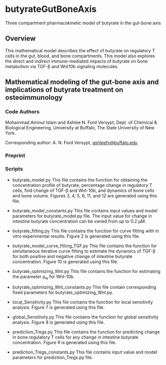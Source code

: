 # butyrateGutBoneAxis
Three compartment pharmacokinetic model of butyrate in the gut-bone axis

## Overview 
This mathematical model describes the effect of butyrate on regulatory T cells in the gut, blood, and bone compartments. This model also explores the direct and indirect immune-mediated impacts of butyrate on bone metabolism via TGF-β and Wnt10b signaling molecules.

## Mathematical modeling of the gut-bone axis and implications of butyrate treatment on osteoimmunology
### Code Authors
Mohammad Aminul Islam and Ashlee N. Ford Versypt, 
Dept. of Chemical & Biological Engineering,
University at Buffalo, The State University of New York.

Corresponding author: A. N. Ford Versypt, ashleefv@buffalo.edu

### Preprint

### Scripts

* butyrate_model.py
This file contains the function for obtaining the concentration profile of butyrate, percentage change in regulatory T cells, fold change of TGF-β and Wnt-10b, and dynamics of bone cells and bone volume. Figures 3, 4, 5, 6, 11, and 12 are generated using this file. 

* butyrate_model_constants.py
This file contains input values and model parameters for butyrate_model.py file. The input value for change in intestine butyrate concentration can be varied from up to 0.2 μM.

* butyrate_fitting.py
This file contains the function for curve fitting with in vitro experimental results. Figure 2 is generated using this file.

* butyrate_model_curve_fitting_TGF.py
This file contains the function for simultaneous iterative curve fitting to estimate the dynamics of TGF-β for both positive and negative change of intestine butyrate concentration. Figure 10 is generated using this file.

* butyrate_optimizing_Wnt.py
This file contains the function for estimating the parameter ρ<sub>w </sub> for Wnt-10b.
  
* butyrate_optimizing_Wnt_constants.py
This file contain corresponding fixed parameters for butyrate_optimizing_Wnt.py.

* local_Sensitivity.py
This file contains the function for local sensitivity analysis. Figure 7 is generated using this file.

* global_Sensitivity.py
This file contains the function for global sensitivity analysis. Figure 8 is generated using this file.

* prediction_Tregs.py
This file contains the function for predicting change in bone regulatory T cells for any change in intestine butyrate concentration. Figure 9 is generated using this file.

* prediction_Tregs_constants.py
This file contains input value and model parameters for prediction_Tregs.py file.
